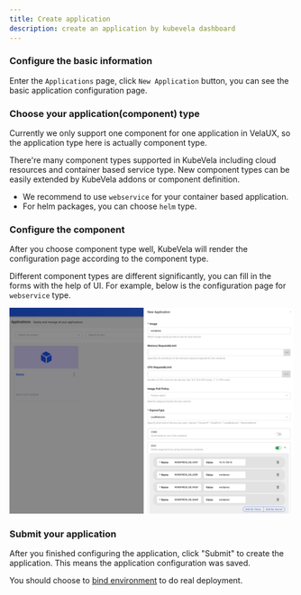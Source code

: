 ```yaml
---
title: Create application
description: create an application by kubevela dashboard
---
```


### Configure the basic information

Enter the `Applications` page, click `New Application` button, you can see the basic application configuration page. 

### Choose your application(component) type

Currently we only support one component for one application in VelaUX,
so the application type here is actually component type.

There're many component types supported in KubeVela including cloud resources and container based service type. New component types can be easily extended by KubeVela addons or component definition.

- We recommend to use `webservice` for your container based application.
- For helm packages, you can choose `helm` type.

### Configure the component

After you choose component type well, KubeVela will render the configuration
page according to the component type.

Different component types are different significantly, you can fill in the forms with the help of UI. For example, below is the configuration page for `webservice` type.

![create-app](../../../resources/set-webservice.jpg)

### Submit your application

After you finished configuring the application, click "Submit" to create the application. This means the application configuration was saved.

You should choose to [bind environment](./bind-new-environment) to do real deployment.